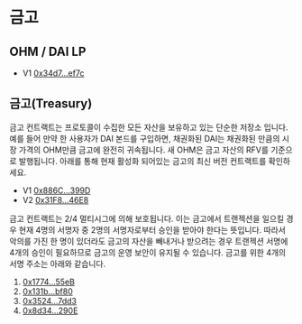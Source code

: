 # 금고

## OHM / DAI LP

* V1 [0x34d7...ef7c](https://etherscan.io/address/0x34d7d7Aaf50AD4944B70B320aCB24C95fa2def7c)

## 금고\(Treasury\)

금고 컨트랙트는 프로토콜이 수집한 모든 자산을 보유하고 있는 단순한 저장소 입니다. 예를 들어 만약 한 사용자가 DAI 본드를 구입하면, 채권화된 DAI는 채권화된 만큼의 시장 가격의 OHM만큼 금고에 완전히 귀속됩니다. 새 OHM은 금고 자산의 RFV를 기준으로 발행됩니다. 아래를 통해 현재 활성화 되어있는 금고의 최신 버전 컨트랙트를 확인하세요.

* V1 [0x886C...399D](https://etherscan.io/address/0x886CE997aa9ee4F8c2282E182aB72A705762399D)
* V2 [0x31F8...46E8](https://etherscan.io/address/0x31F8Cc382c9898b273eff4e0b7626a6987C846E8)

금고 컨트랙트는 2/4 멀티시그에 의해 보호됩니다. 이는 금고에서 트랜젝션을 일으킬 경우 현재 4명의 서명자 중 2명의 서명자로부터 승인을 받아야 한다는 뜻입니다. 따라서 악의를 가진 한 명이 있더라도 금고의 자산을 빼내거나 받으려는 경우 트랜젝션 서명에 4개의 승인이 필요하므로 금고의 운영 보안이 유지될 수 있습니다. 금고를 위한 4개의 서명 주소는 아래와 같습니다.

1. [0x1774...55eB](https://etherscan.io/address/0x1774B6106d7E969d467396a5e90089FeaD6E55eB)
2. [0x131b...bf80](https://etherscan.io/address/0x131bd1A2827ccEb2945B2e3B91Ee1Bf736cCbf80)
3. [0x3524...7dd3](https://etherscan.io/address/0x3524c03D39A13D51485419A17586286A6b617dd3)
4. [0x8d34...290E](https://etherscan.io/address/0x8d34EA6fb1Ed6B60F94ac6CD01dD1181ef12290E)

